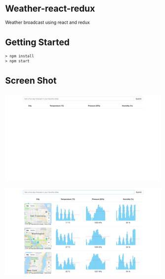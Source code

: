 # Weather-react-redux
Weather broadcast using react and redux

# Getting Started
```
> npm install
> npm start
```
# Screen Shot
![Screenshot](./src/img/ScreenShot0.png)
----------------------------------------
![Screenshot](./src/img/ScreenShot1.png)
